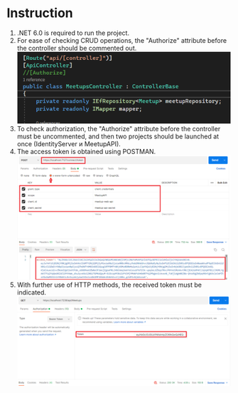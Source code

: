 #  Instruction

1. .NET 6.0 is required to run the project.<br>
2. For ease of checking CRUD operations, the "Authorize" attribute before the controller should be commented out.<br> 
![WithoutAuth](Images/Instruction/WithoutAuth.png)<br>
3. To check authorization, the "Authorize" attribute before the controller must be uncommented, and then two projects should be launched at once (IdentityServer и MeetupAPI).<br>
4. The access token is obtained using POSTMAN.<br>
![GetToken](Images/Instruction/GetToken.png)<br>
5. With further use of HTTP methods, the received token must be indicated.<br>
![ЕokenUsage](Images/Instruction/TokenUsage.png)<br>
